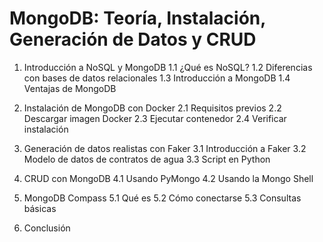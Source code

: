 # MongoDB: Teoría, Instalación, Generación de Datos y CRUD

1. Introducción a NoSQL y MongoDB
   1.1 ¿Qué es NoSQL?
   1.2 Diferencias con bases de datos relacionales
   1.3 Introducción a MongoDB
   1.4 Ventajas de MongoDB

2. Instalación de MongoDB con Docker
   2.1 Requisitos previos
   2.2 Descargar imagen Docker
   2.3 Ejecutar contenedor
   2.4 Verificar instalación

3. Generación de datos realistas con Faker
   3.1 Introducción a Faker
   3.2 Modelo de datos de contratos de agua
   3.3 Script en Python

4. CRUD con MongoDB
   4.1 Usando PyMongo
   4.2 Usando la Mongo Shell

5. MongoDB Compass
   5.1 Qué es
   5.2 Cómo conectarse
   5.3 Consultas básicas

6. Conclusión